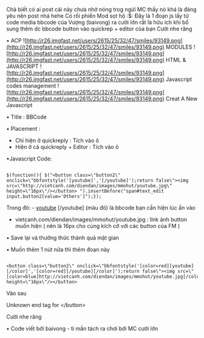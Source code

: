 Chả biết có ai post cái này chưa nhờ nóng trog ngừi MC thấy nó khá là đáng yêu nên post nhá hehe Có rồi phiền Mod sọt hộ :$:
Đây là 1 đoạn js lấy từ code media bbcode của Vượng (baivong) ra cười lớn rất là hữu ích khi bổ sung thêm dc bbcode button vào quickrep + editor của bạn Cười nhe răng

• ACP ![http://r26.imgfast.net/users/2615/25/32/47/smiles/93149.png](http://r26.imgfast.net/users/2615/25/32/47/smiles/93149.png)  MODULES ![http://r26.imgfast.net/users/2615/25/32/47/smiles/93149.png](http://r26.imgfast.net/users/2615/25/32/47/smiles/93149.png)  HTML & JAVASCRIPT ![http://r26.imgfast.net/users/2615/25/32/47/smiles/93149.png](http://r26.imgfast.net/users/2615/25/32/47/smiles/93149.png) Javascript codes management ![http://r26.imgfast.net/users/2615/25/32/47/smiles/93149.png](http://r26.imgfast.net/users/2615/25/32/47/smiles/93149.png) Creat A New Javascript

• Title : BBCode

• Placement :
- Chỉ hiện ở quickreply : Tích vào ô <In the topics>
- Hiện ở cả quickreply + Editor : Tích vào ô <In all the pages>

•Javascript Code:
```

$(function(){ $("<button class=\"button2\" onclick=\"bbfontstyle('[youtube]','[/youtube]');return false\"><img src=\"http://vietcanh.com/diendan/images/mmohut/youtube.jpg\" height=\"16px\"/></button> ").insertBefore("span#text_edit input.button2[value='Others']");});
```


Trong đó: - [youtube](youtube.md) [/youtube] (màu đỏ) là bbcode bạn cần hiện lúc ấn vào
- vietcanh.com/diendan/images/mmohut/youtube.jpg : link ảnh button muốn hiện ( nên là 16px cho cùng kích cỡ với các button của FM )

• Save lại và thưởng thức thành quả mặt gian

• Muốn thêm 1 nút nữa thì thêm đoạn này

```

<button class=\"button2\" onclick=\"bbfontstyle('[color=red][youtube][/color]','[color=red][/youtube][/color]');return false\"><img src=\"[color=blue]http://vietcanh.com/diendan/images/mmohut/youtube.jpg[/color]\" height=\"16px\"/></button>

```

Vào sau 

Unknown end tag for &lt;/button&gt;

 Cười nhe răng


• Code viết bởi baivong - tì mần tách ra chơi bởi MC cười lớn